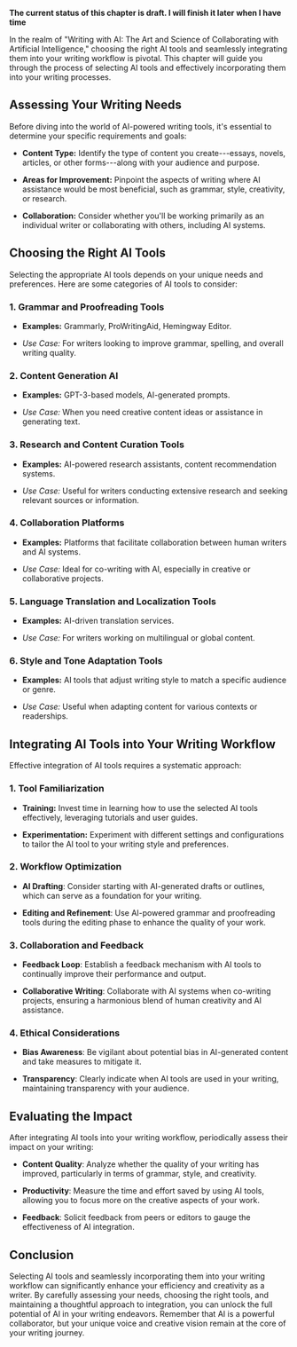 **The current status of this chapter is draft. I will finish it later when I have time**

In the realm of "Writing with AI: The Art and Science of Collaborating with Artificial Intelligence," choosing the right AI tools and seamlessly integrating them into your writing workflow is pivotal. This chapter will guide you through the process of selecting AI tools and effectively incorporating them into your writing processes.

Assessing Your Writing Needs
----------------------------

Before diving into the world of AI-powered writing tools, it's essential to determine your specific requirements and goals:

* **Content Type:** Identify the type of content you create---essays, novels, articles, or other forms---along with your audience and purpose.

* **Areas for Improvement:** Pinpoint the aspects of writing where AI assistance would be most beneficial, such as grammar, style, creativity, or research.

* **Collaboration:** Consider whether you'll be working primarily as an individual writer or collaborating with others, including AI systems.

Choosing the Right AI Tools
---------------------------

Selecting the appropriate AI tools depends on your unique needs and preferences. Here are some categories of AI tools to consider:

### **1. Grammar and Proofreading Tools**

* **Examples:** Grammarly, ProWritingAid, Hemingway Editor.

* *Use Case:* For writers looking to improve grammar, spelling, and overall writing quality.

### **2. Content Generation AI**

* **Examples:** GPT-3-based models, AI-generated prompts.

* *Use Case:* When you need creative content ideas or assistance in generating text.

### **3. Research and Content Curation Tools**

* **Examples:** AI-powered research assistants, content recommendation systems.

* *Use Case:* Useful for writers conducting extensive research and seeking relevant sources or information.

### **4. Collaboration Platforms**

* **Examples:** Platforms that facilitate collaboration between human writers and AI systems.

* *Use Case:* Ideal for co-writing with AI, especially in creative or collaborative projects.

### **5. Language Translation and Localization Tools**

* **Examples:** AI-driven translation services.

* *Use Case:* For writers working on multilingual or global content.

### **6. Style and Tone Adaptation Tools**

* **Examples:** AI tools that adjust writing style to match a specific audience or genre.

* *Use Case:* Useful when adapting content for various contexts or readerships.

Integrating AI Tools into Your Writing Workflow
-----------------------------------------------

Effective integration of AI tools requires a systematic approach:

### **1. Tool Familiarization**

* **Training:** Invest time in learning how to use the selected AI tools effectively, leveraging tutorials and user guides.

* **Experimentation:** Experiment with different settings and configurations to tailor the AI tool to your writing style and preferences.

### **2. Workflow Optimization**

* **AI Drafting**: Consider starting with AI-generated drafts or outlines, which can serve as a foundation for your writing.

* **Editing and Refinement**: Use AI-powered grammar and proofreading tools during the editing phase to enhance the quality of your work.

### **3. Collaboration and Feedback**

* **Feedback Loop**: Establish a feedback mechanism with AI tools to continually improve their performance and output.

* **Collaborative Writing**: Collaborate with AI systems when co-writing projects, ensuring a harmonious blend of human creativity and AI assistance.

### **4. Ethical Considerations**

* **Bias Awareness**: Be vigilant about potential bias in AI-generated content and take measures to mitigate it.

* **Transparency**: Clearly indicate when AI tools are used in your writing, maintaining transparency with your audience.

Evaluating the Impact
---------------------

After integrating AI tools into your writing workflow, periodically assess their impact on your writing:

* **Content Quality**: Analyze whether the quality of your writing has improved, particularly in terms of grammar, style, and creativity.

* **Productivity**: Measure the time and effort saved by using AI tools, allowing you to focus more on the creative aspects of your work.

* **Feedback**: Solicit feedback from peers or editors to gauge the effectiveness of AI integration.

Conclusion
----------

Selecting AI tools and seamlessly incorporating them into your writing workflow can significantly enhance your efficiency and creativity as a writer. By carefully assessing your needs, choosing the right tools, and maintaining a thoughtful approach to integration, you can unlock the full potential of AI in your writing endeavors. Remember that AI is a powerful collaborator, but your unique voice and creative vision remain at the core of your writing journey.
